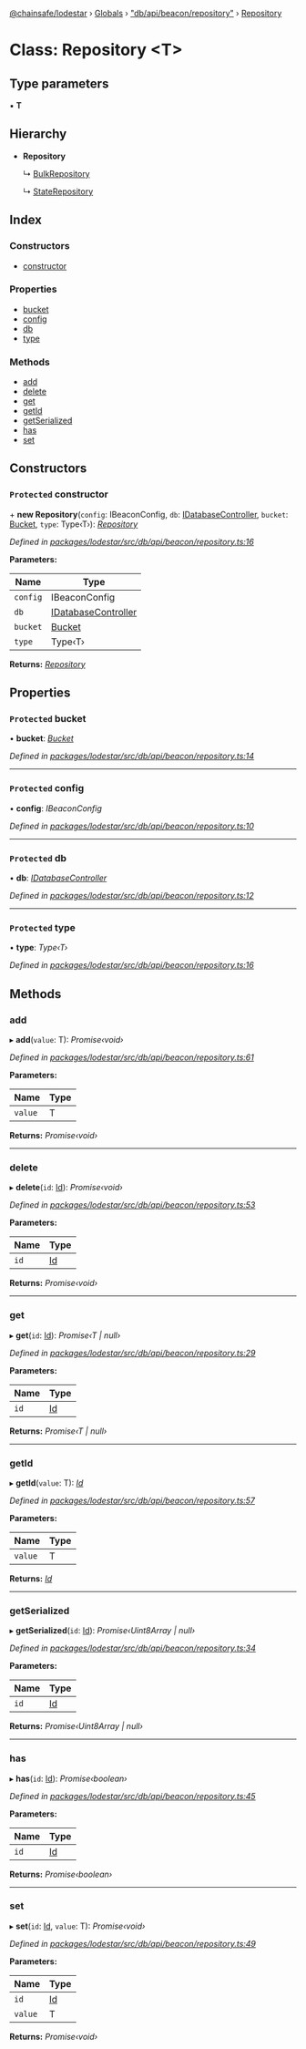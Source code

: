 [@chainsafe/lodestar](../README.md) › [Globals](../globals.md) › ["db/api/beacon/repository"](../modules/_db_api_beacon_repository_.md) › [Repository](_db_api_beacon_repository_.repository.md)

# Class: Repository <**T**>

## Type parameters

▪ **T**

## Hierarchy

* **Repository**

  ↳ [BulkRepository](_db_api_beacon_repository_.bulkrepository.md)

  ↳ [StateRepository](_db_api_beacon_repositories_state_.staterepository.md)

## Index

### Constructors

* [constructor](_db_api_beacon_repository_.repository.md#protected-constructor)

### Properties

* [bucket](_db_api_beacon_repository_.repository.md#protected-bucket)
* [config](_db_api_beacon_repository_.repository.md#protected-config)
* [db](_db_api_beacon_repository_.repository.md#protected-db)
* [type](_db_api_beacon_repository_.repository.md#protected-type)

### Methods

* [add](_db_api_beacon_repository_.repository.md#add)
* [delete](_db_api_beacon_repository_.repository.md#delete)
* [get](_db_api_beacon_repository_.repository.md#get)
* [getId](_db_api_beacon_repository_.repository.md#getid)
* [getSerialized](_db_api_beacon_repository_.repository.md#getserialized)
* [has](_db_api_beacon_repository_.repository.md#has)
* [set](_db_api_beacon_repository_.repository.md#set)

## Constructors

### `Protected` constructor

\+ **new Repository**(`config`: IBeaconConfig, `db`: [IDatabaseController](../interfaces/_db_controller_interface_.idatabasecontroller.md), `bucket`: [Bucket](../enums/_db_schema_.bucket.md), `type`: Type‹T›): *[Repository](_db_api_beacon_repository_.repository.md)*

*Defined in [packages/lodestar/src/db/api/beacon/repository.ts:16](https://github.com/ChainSafe/lodestar/blob/f536e8f/packages/lodestar/src/db/api/beacon/repository.ts#L16)*

**Parameters:**

Name | Type |
------ | ------ |
`config` | IBeaconConfig |
`db` | [IDatabaseController](../interfaces/_db_controller_interface_.idatabasecontroller.md) |
`bucket` | [Bucket](../enums/_db_schema_.bucket.md) |
`type` | Type‹T› |

**Returns:** *[Repository](_db_api_beacon_repository_.repository.md)*

## Properties

### `Protected` bucket

• **bucket**: *[Bucket](../enums/_db_schema_.bucket.md)*

*Defined in [packages/lodestar/src/db/api/beacon/repository.ts:14](https://github.com/ChainSafe/lodestar/blob/f536e8f/packages/lodestar/src/db/api/beacon/repository.ts#L14)*

___

### `Protected` config

• **config**: *IBeaconConfig*

*Defined in [packages/lodestar/src/db/api/beacon/repository.ts:10](https://github.com/ChainSafe/lodestar/blob/f536e8f/packages/lodestar/src/db/api/beacon/repository.ts#L10)*

___

### `Protected` db

• **db**: *[IDatabaseController](../interfaces/_db_controller_interface_.idatabasecontroller.md)*

*Defined in [packages/lodestar/src/db/api/beacon/repository.ts:12](https://github.com/ChainSafe/lodestar/blob/f536e8f/packages/lodestar/src/db/api/beacon/repository.ts#L12)*

___

### `Protected` type

• **type**: *Type‹T›*

*Defined in [packages/lodestar/src/db/api/beacon/repository.ts:16](https://github.com/ChainSafe/lodestar/blob/f536e8f/packages/lodestar/src/db/api/beacon/repository.ts#L16)*

## Methods

###  add

▸ **add**(`value`: T): *Promise‹void›*

*Defined in [packages/lodestar/src/db/api/beacon/repository.ts:61](https://github.com/ChainSafe/lodestar/blob/f536e8f/packages/lodestar/src/db/api/beacon/repository.ts#L61)*

**Parameters:**

Name | Type |
------ | ------ |
`value` | T |

**Returns:** *Promise‹void›*

___

###  delete

▸ **delete**(`id`: [Id](../modules/_db_api_beacon_repository_.md#id)): *Promise‹void›*

*Defined in [packages/lodestar/src/db/api/beacon/repository.ts:53](https://github.com/ChainSafe/lodestar/blob/f536e8f/packages/lodestar/src/db/api/beacon/repository.ts#L53)*

**Parameters:**

Name | Type |
------ | ------ |
`id` | [Id](../modules/_db_api_beacon_repository_.md#id) |

**Returns:** *Promise‹void›*

___

###  get

▸ **get**(`id`: [Id](../modules/_db_api_beacon_repository_.md#id)): *Promise‹T | null›*

*Defined in [packages/lodestar/src/db/api/beacon/repository.ts:29](https://github.com/ChainSafe/lodestar/blob/f536e8f/packages/lodestar/src/db/api/beacon/repository.ts#L29)*

**Parameters:**

Name | Type |
------ | ------ |
`id` | [Id](../modules/_db_api_beacon_repository_.md#id) |

**Returns:** *Promise‹T | null›*

___

###  getId

▸ **getId**(`value`: T): *[Id](../modules/_db_api_beacon_repository_.md#id)*

*Defined in [packages/lodestar/src/db/api/beacon/repository.ts:57](https://github.com/ChainSafe/lodestar/blob/f536e8f/packages/lodestar/src/db/api/beacon/repository.ts#L57)*

**Parameters:**

Name | Type |
------ | ------ |
`value` | T |

**Returns:** *[Id](../modules/_db_api_beacon_repository_.md#id)*

___

###  getSerialized

▸ **getSerialized**(`id`: [Id](../modules/_db_api_beacon_repository_.md#id)): *Promise‹Uint8Array | null›*

*Defined in [packages/lodestar/src/db/api/beacon/repository.ts:34](https://github.com/ChainSafe/lodestar/blob/f536e8f/packages/lodestar/src/db/api/beacon/repository.ts#L34)*

**Parameters:**

Name | Type |
------ | ------ |
`id` | [Id](../modules/_db_api_beacon_repository_.md#id) |

**Returns:** *Promise‹Uint8Array | null›*

___

###  has

▸ **has**(`id`: [Id](../modules/_db_api_beacon_repository_.md#id)): *Promise‹boolean›*

*Defined in [packages/lodestar/src/db/api/beacon/repository.ts:45](https://github.com/ChainSafe/lodestar/blob/f536e8f/packages/lodestar/src/db/api/beacon/repository.ts#L45)*

**Parameters:**

Name | Type |
------ | ------ |
`id` | [Id](../modules/_db_api_beacon_repository_.md#id) |

**Returns:** *Promise‹boolean›*

___

###  set

▸ **set**(`id`: [Id](../modules/_db_api_beacon_repository_.md#id), `value`: T): *Promise‹void›*

*Defined in [packages/lodestar/src/db/api/beacon/repository.ts:49](https://github.com/ChainSafe/lodestar/blob/f536e8f/packages/lodestar/src/db/api/beacon/repository.ts#L49)*

**Parameters:**

Name | Type |
------ | ------ |
`id` | [Id](../modules/_db_api_beacon_repository_.md#id) |
`value` | T |

**Returns:** *Promise‹void›*
